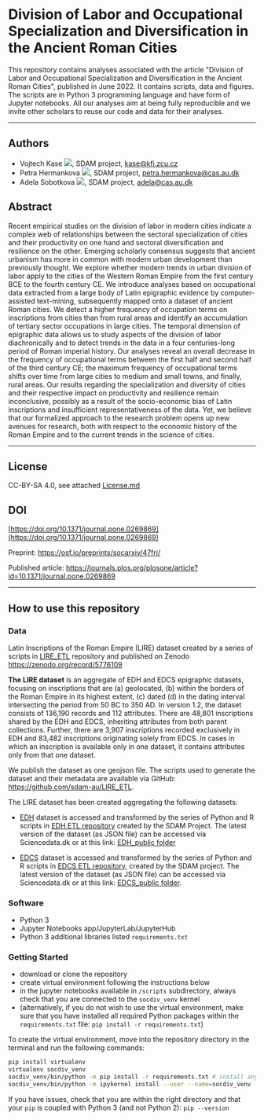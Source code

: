 # Division of Labor and Occupational Specialization and Diversification in the Ancient Roman Cities

This repository contains analyses associated with the article "Division of Labor and Occupational Specialization and Diversification in the Ancient Roman Cities", published in June 2022. It contains scripts, data and figures. The scripts are in Python 3 programming language and have form of Jupyter notebooks. All our analyses aim at being fully reproducible and we invite other scholars to reuse our code and data for their analyses.

---
## Authors
* Vojtech Kase [![](https://orcid.org/sites/default/files/images/orcid_16x16.png)](https://orcid.org/0000-0002-6601-1605), SDAM project, kase@kfi.zcu.cz
* Petra Hermankova [![](https://orcid.org/sites/default/files/images/orcid_16x16.png)](https://orcid.org/0000-0002-6349-0540), SDAM project, petra.hermankova@cas.au.dk
* Adela Sobotkova [![](https://orcid.org/sites/default/files/images/orcid_16x16.png)](https://orcid.org/0000-0002-4541-3963), SDAM project, adela@cas.au.dk

## Abstract
Recent empirical studies on the division of labor in modern cities indicate a complex web of relationships between the sectoral specialization of cities and their productivity on one hand and sectoral diversification and resilience on the other. Emerging scholarly consensus suggests that ancient urbanism has more in common with modern urban development than previously thought. We explore whether modern trends in urban division of labor apply to the cities of the Western Roman Empire from the first century BCE to the fourth century CE. We introduce analyses based on occupational data extracted from a large body of Latin epigraphic evidence by computer-assisted text-mining, subsequently mapped onto a dataset of ancient Roman cities. We detect a higher frequency of occupation terms on inscriptions from cities than from rural areas and identify an accumulation of tertiary sector occupations in large cities. The temporal dimension of epigraphic data allows us to study aspects of the division of labor diachronically and to detect trends in the data in a four centuries-long period of Roman imperial history. Our analyses reveal an overall decrease in the frequency of occupational terms between the first half and second half of the third century CE; the maximum frequency of occupational terms shifts over time from large cities to medium and small towns, and finally, rural areas. Our results regarding the specialization and diversity of cities and their respective impact on productivity and resilience remain inconclusive, possibly as a result of the socio-economic bias of Latin inscriptions and insufficient representativeness of the data. Yet, we believe that our formalized approach to the research problem opens up new avenues for research, both with respect to the economic history of the Roman Empire and to the current trends in the science of cities.

---

## License
CC-BY-SA 4.0, see attached [License.md](https://github.com/sdam-au/EDCS_ETL/blob/master/LICENSE.md)

## DOI

[https://doi.org/10.1371/journal.pone.0269869](https://doi.org/10.1371/journal.pone.0269869)

Preprint: https://osf.io/preprints/socarxiv/47frj/

Published article: https://journals.plos.org/plosone/article?id=10.1371/journal.pone.0269869

---
## How to use this repository

### Data
Latin Inscriptions of the Roman Empire (LIRE) dataset created by a series of scripts in [LIRE_ETL](https://github.com/sdam-au/LIRE_ETL) repository and published on Zenodo https://zenodo.org/record/5776109

**The LIRE dataset** is an aggregate of EDH and EDCS epigraphic datasets, focusing on inscriptions that are (a) geolocated, (b) within the borders of the Roman Empire in its highest extent, (c) dated (d) in the dating interval intersecting the period from 50 BC to 350 AD. In version 1.2, the dataset consists of 136,190 records and 112 attributes. There are 48,801 inscriptions shared by the EDH and EDCS, inheriting attributes from both parent collections. Further, there are 3,907 inscriptions recorded exclusively in EDH and 83,482 inscriptions originating solely from EDCS. In cases in which an inscription is available only in one dataset, it contains attributes only from that one dataset. 

We publish the dataset as one geojson file. The scripts used to generate the dataset and their metadata are available via GitHub:  https://github.com/sdam-au/LIRE_ETL.

The LIRE dataset has been created aggregating the following datasets: 
- [EDH](https://edh-www.adw.uni-heidelberg.de/) dataset is accessed and transformed by the series of Python and R scripts in [EDH ETL repository](https://github.com/sdam-au/EDH_ETL) created by the SDAM Project. The latest version of the dataset (as JSON file) can be accessed via Sciencedata.dk or at this link: [EDH_public folder](https://sciencedata.dk/shared/b6b6afdb969d378b70929e86e58ad975)

- [EDCS](http://www.manfredclauss.de/) dataset is accessed and transformed by the series of Python and R scripts in [EDCS ETL repository](https://github.com/sdam-au/EDCS_ETL), created by the SDAM project. The latest version of the dataset (as JSON file) can be accessed via Sciencedata.dk or at this link: [EDCS_public folder](https://sciencedata.dk/shared/1f5f56d09903fe259c0906add8b3a55e). 



### Software
* Python 3
* Jupyter Notebooks app/JupyterLab/JupyterHub
* Python 3 additional libraries listed `requirements.txt`


### Getting Started

* download or clone the repository
* create virtual environment following the instructions below
* in the jupyter notebooks available in `/scripts` subdirectory, always check that you are connected to the `socdiv_venv` kernel
* (alternatively, if you do not wish to use the virtual environment, make sure that you have installed all required Python packages within the `requirements.txt` file: `pip install -r requirements.txt`)

To create the virtual environment, move into the repository directory in the terminal and run the following commands: 
```bash
pip install virtualenv
virtualenv socdiv_venv 
socdiv_venv/bin/python -m pip install -r requirements.txt # install anything in requirements.txt
socdiv_venv/bin/python -m ipykernel install --user --name=socdiv_venv

```
If you have issues, check that you are within the right directory and that your `pip` is coupled with Python 3 (and not Python 2): `pip --version`


